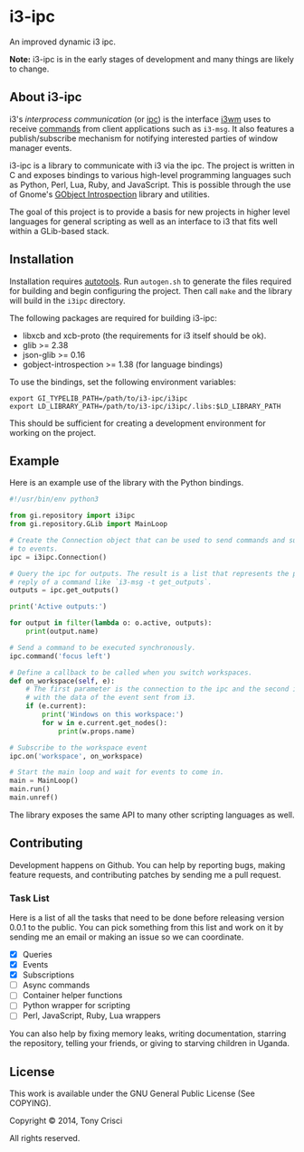 # i3-ipc

An improved dynamic i3 ipc.

**Note:** i3-ipc is in the early stages of development and many things are likely to change.

## About i3-ipc

i3's *interprocess communication* (or [ipc](http://i3wm.org/docs/ipc.html)) is the interface [i3wm](http://i3wm.org) uses to receive [commands](http://i3wm.org/docs/userguide.html#_list_of_commands) from client applications such as `i3-msg`. It also features a publish/subscribe mechanism for notifying interested parties of window manager events.

i3-ipc is a library to communicate with i3 via the ipc. The project is written in C and exposes bindings to various high-level programming languages such as Python, Perl, Lua, Ruby, and JavaScript. This is possible through the use of Gnome's [GObject Introspection](https://wiki.gnome.org/action/show/Projects/GObjectIntrospection?action=show&redirect=GObjectIntrospection) library and utilities.

The goal of this project is to provide a basis for new projects in higher level languages for general scripting as well as an interface to i3 that fits well within a GLib-based stack.

## Installation

Installation requires [autotools](https://en.wikipedia.org/wiki/GNU_build_system). Run `autogen.sh` to generate the files required for building and begin configuring the project. Then call `make` and the library will build in the `i3ipc` directory.

The following packages are required for building i3-ipc:

* libxcb and xcb-proto (the requirements for i3 itself should be ok).
* glib >= 2.38
* json-glib >= 0.16
* gobject-introspection >= 1.38 (for language bindings)

To use the bindings, set the following environment variables:

    export GI_TYPELIB_PATH=/path/to/i3-ipc/i3ipc
    export LD_LIBRARY_PATH=/path/to/i3-ipc/i3ipc/.libs:$LD_LIBRARY_PATH

This should be sufficient for creating a development environment for working on the project.

## Example

Here is an example use of the library with the Python bindings.

```python
#!/usr/bin/env python3

from gi.repository import i3ipc
from gi.repository.GLib import MainLoop

# Create the Connection object that can be used to send commands and subscribe
# to events.
ipc = i3ipc.Connection()

# Query the ipc for outputs. The result is a list that represents the parsed
# reply of a command like `i3-msg -t get_outputs`.
outputs = ipc.get_outputs()

print('Active outputs:')

for output in filter(lambda o: o.active, outputs):
    print(output.name)

# Send a command to be executed synchronously.
ipc.command('focus left')

# Define a callback to be called when you switch workspaces.
def on_workspace(self, e):
    # The first parameter is the connection to the ipc and the second is an object
    # with the data of the event sent from i3.
    if (e.current):
        print('Windows on this workspace:')
        for w in e.current.get_nodes():
            print(w.props.name)

# Subscribe to the workspace event
ipc.on('workspace', on_workspace)

# Start the main loop and wait for events to come in.
main = MainLoop()
main.run()
main.unref()
```

The library exposes the same API to many other scripting languages as well.

## Contributing

Development happens on Github. You can help by reporting bugs, making feature requests, and contributing patches by sending me a pull request.

### Task List

Here is a list of all the tasks that need to be done before releasing version 0.0.1 to the public. You can pick something from this list and work on it by sending me an email or making an issue so we can coordinate.

- [X] Queries
- [X] Events
- [X] Subscriptions
- [ ] Async commands
- [ ] Container helper functions
- [ ] Python wrapper for scripting
- [ ] Perl, JavaScript, Ruby, Lua wrappers

You can also help by fixing memory leaks, writing documentation, starring the repository, telling your friends, or giving to starving children in Uganda.

## License

This work is available under the GNU General Public License (See COPYING).

Copyright © 2014, Tony Crisci

All rights reserved.
